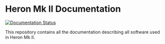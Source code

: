 # Heron Mk II Documentation

[![Documentation Status](https://readthedocs.org/projects/utat-space-systems/badge/?version=latest)](https://utat-space-systems.readthedocs.io/en/latest/?badge=latest)

This repository contains all the documentation describing all software used
in Heron Mk II.
